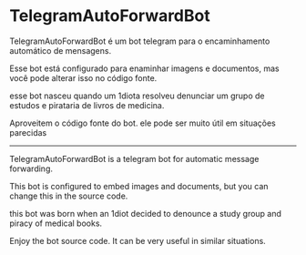 # TelegramAutoForwardBot

TelegramAutoForwardBot é um bot telegram para o encaminhamento automático de mensagens.

Esse bot está configurado para enaminhar imagens e documentos, mas você pode alterar isso no código fonte.

esse bot nasceu quando um 1diota resolveu denunciar um grupo de estudos e pirataria de livros de medicina.

Aproveitem o código fonte do bot. ele pode ser muito útil em situações parecidas

---

TelegramAutoForwardBot is a telegram bot for automatic message forwarding.

This bot is configured to embed images and documents, but you can change this in the source code.

this bot was born when an 1diot decided to denounce a study group and piracy of medical books.

Enjoy the bot source code. It can be very useful in similar situations.
